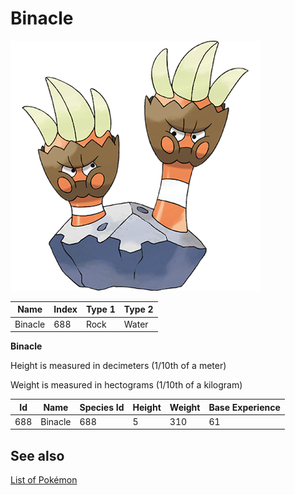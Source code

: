 # Binacle


![Binacle](images/688.png)

| **Name** | **Index** | **Type 1** | **Type 2** |
|----|----|----|----|
| Binacle | 688 | Rock | Water  |

**Binacle** 


Height is measured in decimeters (1/10th of a meter)

Weight is measured in hectograms (1/10th of a kilogram)

| **Id** | **Name** | **Species Id** | **Height** | **Weight** | **Base Experience** |
|--------|----------|----------------|------------|------------|---------------------|
| 688 | Binacle | 688 | 5 | 310 | 61 |


## See also

[List of Pokémon](../pokemon.md)

